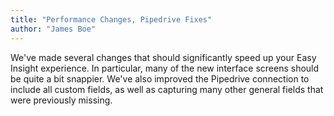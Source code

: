```yaml
---
title: "Performance Changes, Pipedrive Fixes"
author: "James Boe"
---
```

We've made several changes that should significantly speed up your Easy Insight experience.<!--more--> In particular, many of the new interface screens should be quite a bit snappier. We've also improved the Pipedrive connection to include all custom fields, as well as capturing many other general fields that were previously missing.